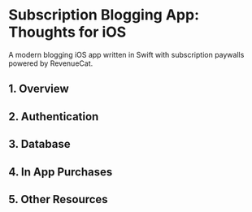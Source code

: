 # Subscription Blogging App: Thoughts for iOS

A modern blogging iOS app written in Swift with subscription paywalls powered by RevenueCat.



## 1. Overview

## 2. Authentication

## 3. Database

## 4. In App Purchases

## 5. Other Resources
